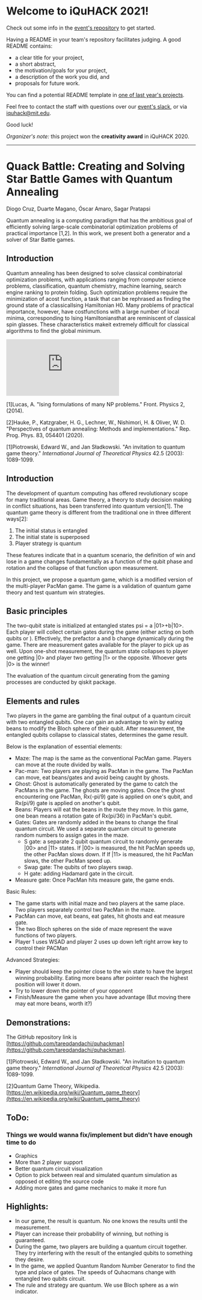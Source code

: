 # Welcome to iQuHACK 2021!
Check out some info in the [event's repository](https://github.com/iQuHACK/2021) to get started.

Having a README in your team's repository facilitates judging. A good README contains:
* a clear title for your project,
* a short abstract,
* the motivation/goals for your project,
* a description of the work you did, and
* proposals for future work.

You can find a potential README template in [one of last year's projects](https://github.com/iQuHACK/QuhacMan).

Feel free to contact the staff with questions over our [event's slack](https://iquhack.slack.com), or via iquhack@mit.edu.

Good luck!


_Organizer's note:_ this project won the **creativity award** in iQuHACK 2020.

---

# Quack Battle: Creating and Solving Star Battle Games with Quantum Annealing 

Diogo Cruz, Duarte Magano, Óscar Amaro, Sagar Pratapsi

Quantum annealing is a computing paradigm that has the ambitious goal of efficiently solving large-scale combinatorial optimization problems of practical importance [1,2]. In this work, we present both a generator and a solver of Star Battle games.

## Introduction

Quantum annealing has been designed to solve classical combinatorial optimization problems, with applications ranging from computer science problems, classification, quantum chemistry, machine learning, search engine ranking to protein folding. Such optimization problems require the minimization of acost function, a task that can be rephrased as finding the ground state of a classicalIsing Hamiltonian H0. Many problems of practical importance, however, have costfunctions with a large number of local minima, corresponding to Ising Hamiltoniansthat are reminiscent of classical spin glasses. These characteristics makeit extremely difficult for classical algorithms to find the global minimum.

![equation](https://latex.codecogs.com/png.latex?H_0)

[1]Lucas, A. "Ising formulations of many NP problems." Front. Physics 2, (2014).

[2]Hauke, P., Katzgraber, H. G., Lechner, W., Nishimori, H. & Oliver, W. D. "Perspectives of quantum annealing: Methods and implementations." Rep. Prog. Phys. 83, 054401 (2020).



[1]Piotrowski, Edward W., and Jan Sładkowski. "An invitation to quantum game theory." _International Journal of Theoretical Physics_ 42.5 (2003): 1089-1099.



## Introduction

The development of quantum computing has offered revolutionary scope for many traditional areas. Game theory, a theory to study decision making in conflict situations, has been transferred into quantum version[1]. The quantum game theory is different from the traditional one in three different ways[2]:



1. The initial status is entangled
2. The initial state is superposed
3. Player strategy is quantum

These features indicate that in a quantum scenario, the definition of win and lose in a game changes fundamentally as a function of the qubit phase and rotation and the collapse of that function upon measurement.

In this project, we propose a quantum game, which is a modified version of the multi-player PacMan game. The game is a validation of quantum game theory and test quantum win strategies.

## Basic principles

The two-qubit state is initialized at entangled states psi = a |01>+b|10>. Each player will collect certain gates during the game (either acting on both qubits or ). Effectively, the prefactor a and b change dynamically during the game. There are measurement gates available for the player to pick up as well. Upon one-shot measurement, the quantum state collapses to player one getting |0> and player two getting |1> or the opposite. Whoever gets |0> is the winner!

The evaluation of the quantum circuit generating from the gaming processes are conducted by qiskit package.

## Elements and rules


Two players in the game are gambling the final output of a quantum circuit with two entangled qubits. One can gain an advantage to win by eating beans to modify the Bloch sphere of their qubit. After measurement, the entangled qubits collapse to classical states, determines the game result.

Below is the explanation of essential elements:



*   Maze: The map is the same as the conventional PacMan game. Players can move at the route divided by walls.
*   Pac-man: Two players are playing as PacMan in the game. The PacMan can move, eat beans/gates and avoid being caught by ghosts.
*   Ghost: Ghost is automatically generated by the game to catch the PacMans in the game. The ghosts are moving gates. Once the ghost encountering one PacMan, Rx(-pi/9) gate is applied on one's qubit, and Rx(pi/9) gate is applied on another's qubit.
*   Beans: Players will eat the beans in the route they move. In this game, one bean means a rotation gate of Rx(pi/36) in PacMan's qubit.
*   Gates: Gates are randomly added in the beans to change the final quantum circuit. We used a separate quantum circuit to generate random numbers to assign gates in the maze.
    *   S gate: a separate 2 qubit quantum circuit to randomly generate |00> and |11> states. If |00> is measured, the hit PacMan speeds up, the other PacMan slows down. If If |11> is measured, the hit PacMan slows, the other PacMan speed up.
    *   Swap gate: The qubits of two players swap.
    *   H gate: adding Hadamard gate in the circuit.
*   Measure gate: Once PacMan hits measure gate, the game ends.

Basic Rules:



*   The game starts with initial maze and two players at the same place. Two players separately control two PacMan in the maze.
*   PacMan can move, eat beans, eat gates, hit ghosts and eat measure gate.
*   The two Bloch spheres on the side of maze represent the wave functions of two players.
*   Player 1 uses WSAD and player 2 uses up down left right arrow key to control their PACMan

Advanced Strategies:



*   Player should keep the pointer close to the win state to have the largest winning probability. Eating more beans after pointer reach the highest position will lower it down.
*   Try to lower down the pointer of your opponent
*   Finish/Measure the game when you have advantage (But moving there may eat more beans, worth it?)

## Demonstrations:

The GitHub repository link is [https://github.com/tareqdandachi/quhackman](https://github.com/tareqdandachi/quhackman).

[1]Piotrowski, Edward W., and Jan Sładkowski. "An invitation to quantum game theory." _International Journal of Theoretical Physics_ 42.5 (2003): 1089-1099.

[2]Quantum Game Theory, Wikipedia. [https://en.wikipedia.org/wiki/Quantum_game_theory](https://en.wikipedia.org/wiki/Quantum_game_theory)

## ToDo:
### Things we would wanna fix/implement but didn't have enough time to do


* Graphics
* More than 2 player support
* Better quantum circuit visualization
* Option to pick between real and simulated quantum simulation as opposed ot editing the source code
* Adding more gates and game mechanics to make it more fun

## Highlights:



*   In our game, the result is quantum. No one knows the results until the measurement.
*    Player can increase their probability of winning, but nothing is guaranteed.
*   During the game, two players are building a quantum circuit together. They try interfering with the result of the entangled qubits to something they desire.
*   In the game, we applied Quantum Random Number Generator to find the type and place of gates. The speeds of Quhacmans change with entangled two qubits circuit.
*   The rule and strategy are quantum. We use Bloch sphere as a win indicator.
